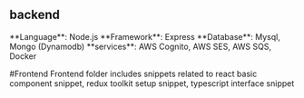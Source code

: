 <h2>backend</h2>
**Language**: Node.js
**Framework**: Express
**Database**: Mysql, Mongo (Dynamodb)
**services**: AWS Cognito, AWS SES, AWS SQS, Docker

#Frontend
Frontend folder includes snippets related to react basic component snippet, redux toolkit setup snippet, typescript interface snippet
